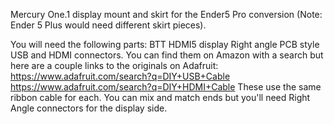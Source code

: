 Mercury One.1 display mount and skirt for the Ender5 Pro conversion (Note: Ender 5 Plus would need different skirt pieces).  

You will need the following parts:
BTT HDMI5 display
Right angle PCB style USB and HDMI connectors.  You can find them on Amazon with a search but here are a couple links to the originals on Adafruit:
https://www.adafruit.com/search?q=DIY+USB+Cable
https://www.adafruit.com/search?q=DIY+HDMI+Cable
These use the same ribbon cable for each.  You can mix and match ends but you'll need Right Angle connectors for the display side. 
